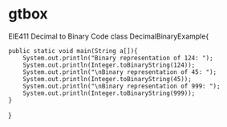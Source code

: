 # gtbox
EIE411 Decimal to Binary Code
class DecimalBinaryExample{
     
    public static void main(String a[]){
    	System.out.println("Binary representation of 124: ");
    	System.out.println(Integer.toBinaryString(124));
        System.out.println("\nBinary representation of 45: ");
        System.out.println(Integer.toBinaryString(45));
        System.out.println("\nBinary representation of 999: ");
        System.out.println(Integer.toBinaryString(999));
    }
}
